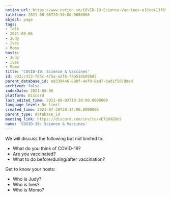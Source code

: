 ```yaml
---
notion_url: https://www.notion.so/COVID-19-Science-Vaccines-e32cc413f65c475aa2f6f8a516b09b02
talktime: 2021-08-06T20:30:00.0000000
object: page
tags:
- Talk
- 2021-08-06
- Judy
- Ives
- Momo
hosts:
- Judy
- Ives
- Momo
title: 'COVID-19: Science & Vaccines'
id: e32cc413-f65c-475a-a2f6-f8a516b09b02
parent_database_id: e9339446-880f-4ef0-8ad7-8ad1f507dded
archived: false
indexDate: 2021-08-06
platform: Discord
last_edited_time: 2021-08-03T19:20:00.0000000
language_level: No limit
created_time: 2021-07-20T20:14:00.0000000
parent_type: database_id
meeting_link: https://discord.com/invite/vE7QUXGDnS
name: 'COVID-19: Science & Vaccines'
---
```



We will discuss the following but not limited to:
   - What do you think of COVID-19?
   - Are you vaccinated?
   - What to do before/during/after vaccination?

Get to know your hosts:
   - Who is Judy?
   - Who is Ives?
   - Who is Momo?




